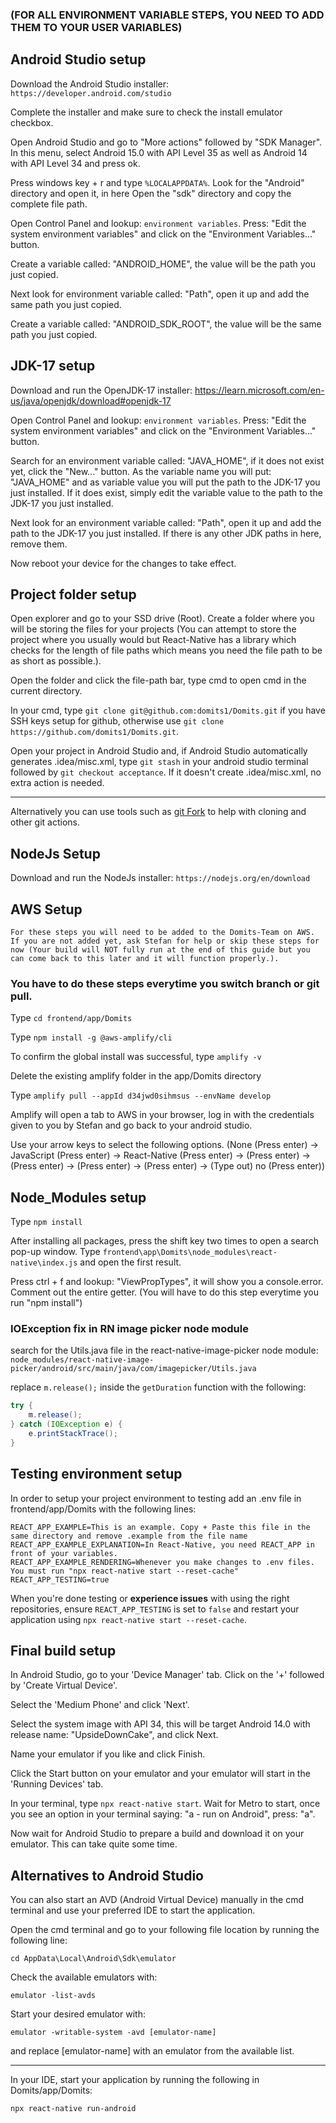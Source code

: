 ### (FOR ALL ENVIRONMENT VARIABLE STEPS, YOU NEED TO ADD THEM TO YOUR USER VARIABLES)

## Android Studio setup
Download the Android Studio installer: `https://developer.android.com/studio`

Complete the installer and make sure to check the install emulator checkbox.

Open Android Studio and go to "More actions" followed by "SDK Manager". In this menu, select Android 15.0 with API Level 35 as well as Android 14 with API Level 34 and press ok.

Press windows key + r and type `%LOCALAPPDATA%`. Look for the "Android" directory and open it, in here Open the "sdk" directory and copy the complete file path.

Open Control Panel and lookup: `environment variables`. Press: "Edit the system environment variables" and click on the "Environment Variables..." button.

Create a variable called: "ANDROID_HOME", the value will be the path you just copied.

Next look for environment variable called: "Path", open it up and add the same path you just copied.

Create a variable called: "ANDROID_SDK_ROOT", the value will be the same path you just copied.


## JDK-17 setup
Download and run the OpenJDK-17 installer: https://learn.microsoft.com/en-us/java/openjdk/download#openjdk-17

Open Control Panel and lookup: `environment variables`. Press: "Edit the system environment variables" and click on the "Environment Variables..." button.

Search for an environment variable called: "JAVA_HOME", if it does not exist yet, click the "New..." button. As the variable name you will put: "JAVA_HOME" and as variable value you will put the path to the JDK-17 you just installed. If it does exist, simply edit the variable value to the path to the JDK-17 you just installed.

Next look for an environment variable called: "Path", open it up and add the path to the JDK-17 you just installed. If there is any other JDK paths in here, remove them.

Now reboot your device for the changes to take effect.


## Project folder setup
Open explorer and go to your SSD drive (Root). Create a folder where you will be storing the files for your projects (You can attempt to store the project where you usually would but React-Native has a library which checks for the length of file paths which means you need the file path to be as short as possible.).

Open the folder and click the file-path bar, type cmd to open cmd in the current directory.

In your cmd, type `git clone git@github.com:domits1/Domits.git` if you have SSH keys setup for github, otherwise use `git clone https://github.com/domits1/Domits.git`.

Open your project in Android Studio and, if Android Studio automatically generates .idea/misc.xml, type `git stash` in your android studio terminal followed by `git checkout acceptance`. If it doesn't create .idea/misc.xml, no extra action is needed.

---

Alternatively you can use tools such as [git Fork](https://git-fork.com/) to help with cloning and other git actions.

## NodeJs Setup
Download and run the NodeJs installer: `https://nodejs.org/en/download`


## AWS Setup
`For these steps you will need to be added to the Domits-Team on AWS. If you are not added yet, ask Stefan for help or skip these steps for now (Your build will NOT fully run at the end of this guide but you can come back to this later and it will function properly.).`

### You have to do these steps everytime you switch branch or git pull.

Type `cd frontend/app/Domits`

Type `npm install -g @aws-amplify/cli`

To confirm the global install was successful, type `amplify -v`

Delete the existing amplify folder in the app/Domits directory

Type `amplify pull --appId d34jwd0sihmsus --envName develop`

Amplify will open a tab to AWS in your browser, log in with the credentials given to you by Stefan and go back to your android studio.

Use your arrow keys to select the following options. (None (Press enter) -> JavaScript (Press enter) -> React-Native (Press enter) -> (Press enter) -> (Press enter) -> (Press enter) -> (Press enter) -> (Type out) no (Press enter))


## Node_Modules setup
Type `npm install`

After installing all packages, press the shift key two times to open a search pop-up window. Type `frontend\app\Domits\node_modules\react-native\index.js` and open the first result.

Press ctrl + f and lookup: "ViewPropTypes", it will show you a console.error. Comment out the entire getter. (You will have to do this step everytime you run "npm install")

### IOException fix in RN image picker node module
search for the Utils.java file in the react-native-image-picker node module:
`node_modules/react-native-image-picker/android/src/main/java/com/imagepicker/Utils.java`

replace `m.release();` inside the `getDuration` function with the following:
```java
try {
    m.release();
} catch (IOException e) {
    e.printStackTrace();
}
```

## Testing environment setup
In order to setup your project environment to testing add an .env file in frontend/app/Domits with the following lines:
```
REACT_APP_EXAMPLE=This is an example. Copy + Paste this file in the same directory and remove .example from the file name
REACT_APP_EXAMPLE_EXPLANATION=In React-Native, you need REACT_APP in front of your variables.
REACT_APP_EXAMPLE_RENDERING=Whenever you make changes to .env files. You must run "npx react-native start --reset-cache"
REACT_APP_TESTING=true
```

When you're done testing or **experience issues** with using the right repositories, ensure `REACT_APP_TESTING` is set to `false` and restart your application using `npx react-native start --reset-cache`.

## Final build setup
In Android Studio, go to your 'Device Manager' tab. Click on the '+' followed by 'Create Virtual Device'.

Select the 'Medium Phone' and click 'Next'.

Select the system image with API 34, this will be target Android 14.0 with release name: "UpsideDownCake", and click Next.

Name your emulator if you like and click Finish.

Click the Start button on your emulator and your emulator will start in the 'Running Devices' tab.

In your terminal, type `npx react-native start`. Wait for Metro to start, once you see an option in your terminal saying: "a - run on Android", press: "a".

Now wait for Android Studio to prepare a build and download it on your emulator. This can take quite some time.

## Alternatives to Android Studio
You can also start an AVD (Android Virtual Device) manually in the cmd terminal and use your preferred IDE to start the application.

Open the cmd terminal and go to your following file location by running the following line:
```
cd AppData\Local\Android\Sdk\emulator
```

Check the available emulators with:
```
emulator -list-avds
```

Start your desired emulator with:
```
emulator -writable-system -avd [emulator-name]
```
and replace [emulator-name] with an emulator from the available list.

---

In your IDE, start your application by running the following in Domits/app/Domits:
```
npx react-native run-android
```
